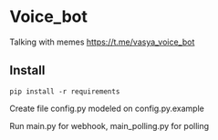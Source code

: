 # Voice_bot

Talking with memes
https://t.me/vasya_voice_bot

## Install
    pip install -r requirements

Create file config.py modeled on config.py.example

Run main.py for webhook, main_polling.py for polling